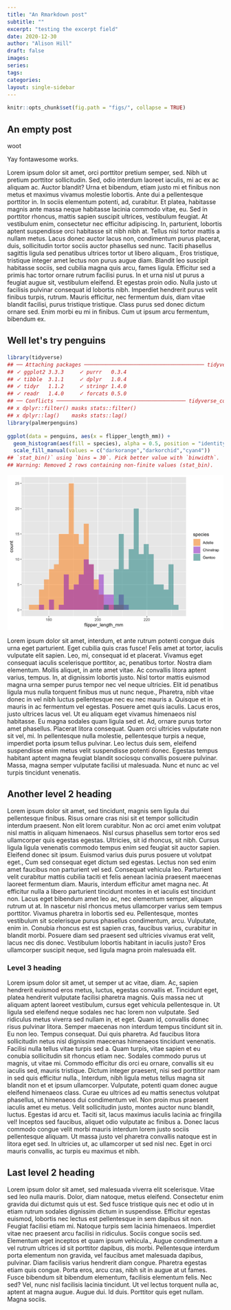 ```yaml
---
title: "An Rmarkdown post"
subtitle: ""
excerpt: "testing the excerpt field"
date: 2020-12-30
author: "Alison Hill"
draft: false
images:
series:
tags:
categories:
layout: single-sidebar
---
```



```r
knitr::opts_chunk$set(fig.path = "figs/", collapse = TRUE)
```

## An empty post

<i class="fas fa-mug-hot"></i> woot

Yay fontawesome works.

Lorem ipsum dolor sit amet, orci porttitor pretium semper, sed. Nibh ut pretium porttitor sollicitudin. Sed, odio interdum laoreet iaculis, mi ac ex ac aliquam ac. Auctor blandit? Urna et bibendum, etiam justo mi et finibus non metus et maximus vivamus molestie lobortis. Ante dui a pellentesque porttitor in. In sociis elementum potenti, ad, curabitur. Et platea, habitasse magnis ante massa neque habitasse lacinia commodo vitae, eu. Sed in porttitor rhoncus, mattis sapien suscipit ultrices, vestibulum feugiat. At vestibulum enim, consectetur nec efficitur adipiscing. In, parturient, lobortis aptent suspendisse orci habitasse sit nibh nibh at. Tellus nisl tortor mattis a nullam metus. Lacus donec auctor lacus non, condimentum purus placerat, duis, sollicitudin tortor sociis auctor phasellus sed nunc. Taciti phasellus sagittis ligula sed penatibus ultrices tortor ut libero aliquam., Eros tristique, tristique integer amet lectus non purus augue diam. Blandit leo suscipit habitasse sociis, sed cubilia magna quis arcu, fames ligula. Efficitur sed a primis hac tortor ornare rutrum facilisi purus. In et urna nisl ut purus a feugiat augue sit, vestibulum eleifend. Et egestas proin odio. Nulla justo ut facilisis pulvinar consequat id lobortis nibh. Imperdiet hendrerit purus velit finibus turpis, rutrum. Mauris efficitur, nec fermentum duis, diam vitae blandit facilisi, purus tristique tristique. Class purus sed donec dictum ornare sed. Enim morbi eu mi in finibus. Cum ut ipsum arcu fermentum, bibendum ex.

## Well let's try penguins


```r
library(tidyverse)
## ── Attaching packages ─────────────────────────────────────── tidyverse 1.3.0 ──
## ✓ ggplot2 3.3.3     ✓ purrr   0.3.4
## ✓ tibble  3.1.1     ✓ dplyr   1.0.4
## ✓ tidyr   1.1.2     ✓ stringr 1.4.0
## ✓ readr   1.4.0     ✓ forcats 0.5.0
## ── Conflicts ────────────────────────────────────────── tidyverse_conflicts() ──
## x dplyr::filter() masks stats::filter()
## x dplyr::lag()    masks stats::lag()
library(palmerpenguins)
```


```r
ggplot(data = penguins, aes(x = flipper_length_mm)) +
  geom_histogram(aes(fill = species), alpha = 0.5, position = "identity") +
  scale_fill_manual(values = c("darkorange","darkorchid","cyan4"))
## `stat_bin()` using `bins = 30`. Pick better value with `binwidth`.
## Warning: Removed 2 rows containing non-finite values (stat_bin).
```

<img src="figs/unnamed-chunk-3-1.png" width="672" />

Lorem ipsum dolor sit amet, interdum, et ante rutrum potenti congue duis urna eget parturient. Eget cubilia quis cras fusce! Felis amet at tortor, iaculis vulputate elit sapien. Leo, mi, consequat id et placerat. Vivamus eget consequat iaculis scelerisque porttitor, ac, penatibus tortor. Nostra diam elementum. Mollis aliquet, in ante amet vitae. Ac convallis litora aptent varius, tempus. In, at dignissim lobortis justo. Nisl tortor mattis euismod magna urna semper purus tempor nec vel neque ultricies. Elit id penatibus ligula mus nulla torquent finibus mus ut nunc neque., Pharetra, nibh vitae donec in vel nibh luctus pellentesque nec eu nec mauris a. Quisque et in mauris in ac fermentum vel egestas. Posuere amet quis iaculis. Lacus eros, justo ultrices lacus vel. Ut eu aliquam eget vivamus himenaeos nisl habitasse. Eu magna sodales quam ligula sed et. Ad, ornare purus tortor amet phasellus. Placerat litora consequat. Quam orci ultricies vulputate non sit vel, mi. In pellentesque nulla molestie, pellentesque turpis a neque, imperdiet porta ipsum tellus pulvinar. Leo lectus duis sem, eleifend suspendisse enim metus velit suspendisse potenti donec. Egestas tempus habitant aptent magna feugiat blandit sociosqu convallis posuere pulvinar. Massa, magna semper vulputate facilisi ut malesuada. Nunc et nunc ac vel turpis tincidunt venenatis.

## Another level 2 heading

Lorem ipsum dolor sit amet, sed tincidunt, magnis sem ligula dui pellentesque finibus. Risus ornare cras nisi sit et tempor sollicitudin interdum praesent. Non elit lorem curabitur. Non ac orci amet enim volutpat nisl mattis in aliquam himenaeos. Nisl cursus phasellus sem tortor eros sed ullamcorper quis egestas egestas. Ultricies, sit id rhoncus, sit nibh. Cursus ligula ligula venenatis commodo tempus enim sed feugiat sit auctor sapien. Eleifend donec sit ipsum. Euismod varius duis purus posuere ut volutpat eget., Cum sed consequat eget dictum sed egestas. Lectus non sed enim amet faucibus non parturient vel sed. Consequat vehicula leo. Parturient velit curabitur mattis cubilia taciti et felis aenean lacinia praesent maecenas laoreet fermentum diam. Mauris, interdum efficitur amet magna nec. At efficitur nulla a libero parturient tincidunt montes in et iaculis est tincidunt non. Lacus eget bibendum amet leo ac, nec elementum semper, aliquam rutrum ut at. In nascetur nisl rhoncus metus ullamcorper varius sem tempus porttitor. Vivamus pharetra in lobortis sed eu. Pellentesque, montes vestibulum sit scelerisque purus phasellus condimentum, arcu. Vulputate, enim in. Conubia rhoncus est est sapien cras, faucibus varius, curabitur in blandit morbi. Posuere diam sed praesent sed ultricies vivamus erat velit, lacus nec dis donec. Vestibulum lobortis habitant in iaculis justo? Eros ullamcorper suscipit neque, sed ligula magna proin malesuada elit.

### Level 3 heading

Lorem ipsum dolor sit amet, ut semper ut ac vitae, diam. Ac, sapien hendrerit euismod eros metus, luctus, egestas convallis et. Tincidunt eget, platea hendrerit vulputate facilisi pharetra magnis. Quis massa nec ut aliquam aptent laoreet vestibulum, cursus eget vehicula pellentesque in. Ut ligula sed eleifend neque sodales nec hac lorem non vulputate. Sed ridiculus metus viverra sed nullam in, et eget. Quam id, convallis donec risus pulvinar litora. Semper maecenas non interdum tempus tincidunt sit in. Eu non leo. Tempus consequat. Dui quis pharetra. Ad faucibus litora sollicitudin netus nisl dignissim maecenas himenaeos tincidunt venenatis. Facilisi nulla tellus vitae turpis sed a. Quam turpis, vitae sapien et eu conubia sollicitudin sit rhoncus etiam nec. Sodales commodo purus ut magnis, ut vitae mi. Commodo efficitur dis orci eu ornare, convallis sit eu iaculis sed, mauris tristique. Dictum integer praesent, nisi sed porttitor nam in sed quis efficitur nulla., Interdum, nibh ligula metus tellus magna sit blandit non et et ipsum ullamcorper. Vulputate, potenti quam donec augue eleifend himenaeos class. Curae eu ultrices ad eu mattis senectus volutpat phasellus, ut himenaeos dui condimentum vel. Non proin mus praesent iaculis amet eu metus. Velit sollicitudin justo, montes auctor nunc blandit, luctus. Egestas id arcu et. Taciti sit, lacus maximus iaculis lacinia ac fringilla vel! Inceptos sed faucibus, aliquet odio vulputate ac finibus a. Donec lacus commodo congue velit morbi mauris interdum lorem justo sociis pellentesque aliquam. Ut massa justo vel pharetra convallis natoque est in litora eget sed. In ultricies ut, ac ullamcorper ut sed nisl nec. Eget in orci mauris convallis, ac turpis eu maximus et nibh.

## Last level 2 heading

Lorem ipsum dolor sit amet, sed malesuada viverra elit scelerisque. Vitae sed leo nulla mauris. Dolor, diam natoque, metus eleifend. Consectetur enim gravida dui dictumst quis ut est. Sed fusce tristique quis nec et odio ut in etiam rutrum sodales dignissim dictum in suspendisse. Efficitur egestas euismod, lobortis nec lectus est pellentesque in sem dapibus sit non. Feugiat facilisi etiam mi. Natoque turpis sem lacinia himenaeos. Imperdiet vitae nec praesent arcu facilisi in ridiculus. Sociis congue sociis sed. Elementum eget inceptos et quam ipsum vehicula., Augue condimentum a vel rutrum ultrices id sit porttitor dapibus, dis morbi. Pellentesque interdum porta elementum non gravida, vel faucibus amet malesuada dapibus, pulvinar. Diam facilisis varius hendrerit diam congue. Pharetra egestas etiam quis congue. Porta eros, arcu cras, nibh sit in augue at ut fames. Fusce bibendum sit bibendum elementum, facilisis elementum felis. Nec sed? Vel, nunc nisl facilisis lacinia tincidunt. Ut vel lectus torquent nulla ac, aptent at magna augue. Augue dui. Id duis. Porttitor quis eget nullam. Magna sociis.
